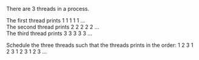 There are 3 threads in a process.

The first thread prints 1 1 1 1 1 ... <br />
The second thread prints 2 2 2 2 2 ... <br />
The third thread prints 3 3 3 3 3 ... <br />

Schedule the three threads such that the threads prints in the order:
 1 2 3 1 2 3 1 2 3 1 2 3 ...